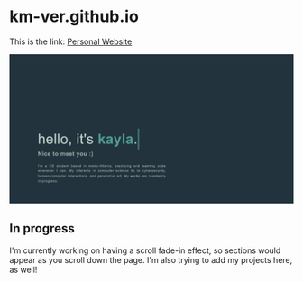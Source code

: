 # km-ver.github.io

This is the link: [Personal Website](https://km-verde.github.io/km-ver.github.io/)

![Image of personal website](https://github.com/km-verde/km-ver.github.io/blob/main/images/portfolioImg.png)

## In progress
I'm currently working on having a scroll fade-in effect, so sections would appear as you scroll down the page. I'm also trying to add my projects here, as well!
